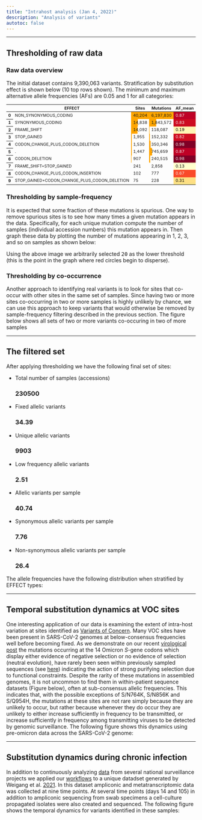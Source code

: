 ```yaml
---
title: "Intrahost analysis (Jan 4, 2022)"
description: "Analysis of variants"
autotoc: false
---
```


-----

## Thresholding of raw data

### Raw data overview

The initial dataset contains 9,390,063 variants. Stratification by substitution effect is shown below (10 top rows shown). The minimum and maximum alternative allele frequencies (AFs) are 0.05 and 1 for all categories:

<div class="compact">

<style type="text/css">#T_182f9_  {  font-size: 8pt;}#T_182f9_r0_c1, #T_182f9_r0_c2 {  width: 10em;  height: 80%;  background: linear-gradient(90deg,orange 100.0%, transparent 100.0%);  width: 10em;  height: 80%;  background: linear-gradient(90deg,orange 100.0%, transparent 100.0%);  width: 10em;  height: 80%;  background: linear-gradient(90deg,orange 100.0%, transparent 100.0%);  width: 10em;  height: 80%;  background: linear-gradient(90deg,orange 100.0%, transparent 100.0%);  width: 10em;  height: 80%;  background: linear-gradient(90deg,orange 100.0%, transparent 100.0%);  width: 10em;  height: 80%;  background: linear-gradient(90deg,orange 100.0%, transparent 100.0%);}#T_182f9_r0_c3, #T_182f9_r5_c3 {  background-color: #df634e;  color: #f1f1f1;  background-color: #9b3504;  color: #f1f1f1;  background-color: #be0126;  color: #f1f1f1;  background-color: #be0126;  color: #f1f1f1;  background-color: #be0126;  color: #f1f1f1;  background-color: #be0126;  color: #f1f1f1;}#T_182f9_r0_c4 {  background-color: #d24b40;  color: #f1f1f1;  background-color: #892f05;  color: #f1f1f1;  background-color: #aa0026;  color: #f1f1f1;  background-color: #aa0026;  color: #f1f1f1;  background-color: #aa0026;  color: #f1f1f1;  background-color: #aa0026;  color: #f1f1f1;}#T_182f9_r0_c5 {  background-color: #6c8ff1;  color: #f1f1f1;  background-color: #fff2b1;  color: #000000;  background-color: #ffe895;  color: #000000;  background-color: #ffe895;  color: #000000;  background-color: #ffe895;  color: #000000;  background-color: #ffe895;  color: #000000;}#T_182f9_r1_c1 {  width: 10em;  height: 80%;  background: linear-gradient(90deg,orange 36.9%, transparent 36.9%);  width: 10em;  height: 80%;  background: linear-gradient(90deg,orange 36.9%, transparent 36.9%);  width: 10em;  height: 80%;  background: linear-gradient(90deg,orange 36.9%, transparent 36.9%);  width: 10em;  height: 80%;  background: linear-gradient(90deg,orange 36.9%, transparent 36.9%);  width: 10em;  height: 80%;  background: linear-gradient(90deg,orange 36.9%, transparent 36.9%);  width: 10em;  height: 80%;  background: linear-gradient(90deg,orange 36.9%, transparent 36.9%);}#T_182f9_r1_c2 {  width: 10em;  height: 80%;  background: linear-gradient(90deg,orange 29.7%, transparent 29.7%);  width: 10em;  height: 80%;  background: linear-gradient(90deg,orange 29.7%, transparent 29.7%);  width: 10em;  height: 80%;  background: linear-gradient(90deg,orange 29.7%, transparent 29.7%);  width: 10em;  height: 80%;  background: linear-gradient(90deg,orange 29.7%, transparent 29.7%);  width: 10em;  height: 80%;  background: linear-gradient(90deg,orange 29.7%, transparent 29.7%);  width: 10em;  height: 80%;  background: linear-gradient(90deg,orange 29.7%, transparent 29.7%);}#T_182f9_r1_c3 {  background-color: #e97a5f;  color: #f1f1f1;  background-color: #ae3e03;  color: #f1f1f1;  background-color: #cd0b22;  color: #f1f1f1;  background-color: #cd0b22;  color: #f1f1f1;  background-color: #cd0b22;  color: #f1f1f1;  background-color: #cd0b22;  color: #f1f1f1;}#T_182f9_r1_c4, #T_182f9_r3_c4, #T_182f9_r8_c4 {  background-color: #d85646;  color: #f1f1f1;  background-color: #913204;  color: #f1f1f1;  background-color: #b40026;  color: #f1f1f1;  background-color: #b40026;  color: #f1f1f1;  background-color: #b40026;  color: #f1f1f1;  background-color: #b40026;  color: #f1f1f1;}#T_182f9_r1_c5 {  background-color: #b3cdfb;  color: #000000;  background-color: #fec857;  color: #000000;  background-color: #feb651;  color: #000000;  background-color: #feb651;  color: #000000;  background-color: #feb651;  color: #000000;  background-color: #feb651;  color: #000000;}#T_182f9_r2_c1 {  width: 10em;  height: 80%;  background: linear-gradient(90deg,orange 35.1%, transparent 35.1%);  width: 10em;  height: 80%;  background: linear-gradient(90deg,orange 35.1%, transparent 35.1%);  width: 10em;  height: 80%;  background: linear-gradient(90deg,orange 35.1%, transparent 35.1%);  width: 10em;  height: 80%;  background: linear-gradient(90deg,orange 35.1%, transparent 35.1%);  width: 10em;  height: 80%;  background: linear-gradient(90deg,orange 35.1%, transparent 35.1%);  width: 10em;  height: 80%;  background: linear-gradient(90deg,orange 35.1%, transparent 35.1%);}#T_182f9_r2_c2 {  width: 10em;  height: 80%;  background: linear-gradient(90deg,orange 1.9%, transparent 1.9%);  width: 10em;  height: 80%;  background: linear-gradient(90deg,orange 1.9%, transparent 1.9%);  width: 10em;  height: 80%;  background: linear-gradient(90deg,orange 1.9%, transparent 1.9%);  width: 10em;  height: 80%;  background: linear-gradient(90deg,orange 1.9%, transparent 1.9%);  width: 10em;  height: 80%;  background: linear-gradient(90deg,orange 1.9%, transparent 1.9%);  width: 10em;  height: 80%;  background: linear-gradient(90deg,orange 1.9%, transparent 1.9%);}#T_182f9_r2_c3 {  background-color: #506bda;  color: #f1f1f1;  background-color: #ffface;  color: #000000;  background-color: #fff5b3;  color: #000000;  background-color: #fff5b3;  color: #000000;  background-color: #fff5b3;  color: #000000;  background-color: #fff5b3;  color: #000000;}#T_182f9_r2_c4 {  background-color: #4055c8;  color: #f1f1f1;  background-color: #fffedf;  color: #000000;  background-color: #fffcc5;  color: #000000;  background-color: #fffcc5;  color: #000000;  background-color: #fffcc5;  color: #000000;  background-color: #fffcc5;  color: #000000;}#T_182f9_r2_c5 {  background-color: #ebd3c6;  color: #000000;  background-color: #f5851f;  color: #f1f1f1;  background-color: #fd6e33;  color: #f1f1f1;  background-color: #fd6e33;  color: #f1f1f1;  background-color: #fd6e33;  color: #f1f1f1;  background-color: #fd6e33;  color: #f1f1f1;}#T_182f9_r3_c1 {  width: 10em;  height: 80%;  background: linear-gradient(90deg,orange 4.9%, transparent 4.9%);  width: 10em;  height: 80%;  background: linear-gradient(90deg,orange 4.9%, transparent 4.9%);  width: 10em;  height: 80%;  background: linear-gradient(90deg,orange 4.9%, transparent 4.9%);  width: 10em;  height: 80%;  background: linear-gradient(90deg,orange 4.9%, transparent 4.9%);  width: 10em;  height: 80%;  background: linear-gradient(90deg,orange 4.9%, transparent 4.9%);  width: 10em;  height: 80%;  background: linear-gradient(90deg,orange 4.9%, transparent 4.9%);}#T_182f9_r3_c2 {  width: 10em;  height: 80%;  background: linear-gradient(90deg,orange 2.5%, transparent 2.5%);  width: 10em;  height: 80%;  background: linear-gradient(90deg,orange 2.5%, transparent 2.5%);  width: 10em;  height: 80%;  background: linear-gradient(90deg,orange 2.5%, transparent 2.5%);  width: 10em;  height: 80%;  background: linear-gradient(90deg,orange 2.5%, transparent 2.5%);  width: 10em;  height: 80%;  background: linear-gradient(90deg,orange 2.5%, transparent 2.5%);  width: 10em;  height: 80%;  background: linear-gradient(90deg,orange 2.5%, transparent 2.5%);}#T_182f9_r3_c3 {  background-color: #ec7f63;  color: #f1f1f1;  background-color: #b34003;  color: #f1f1f1;  background-color: #d00d21;  color: #f1f1f1;  background-color: #d00d21;  color: #f1f1f1;  background-color: #d00d21;  color: #f1f1f1;  background-color: #d00d21;  color: #f1f1f1;}#T_182f9_r3_c5 {  background-color: #e2dad5;  color: #000000;  background-color: #fb9225;  color: #000000;  background-color: #fd8239;  color: #f1f1f1;  background-color: #fd8239;  color: #f1f1f1;  background-color: #fd8239;  color: #f1f1f1;  background-color: #fd8239;  color: #f1f1f1;}#T_182f9_r4_c1 {  width: 10em;  height: 80%;  background: linear-gradient(90deg,orange 3.8%, transparent 3.8%);  width: 10em;  height: 80%;  background: linear-gradient(90deg,orange 3.8%, transparent 3.8%);  width: 10em;  height: 80%;  background: linear-gradient(90deg,orange 3.8%, transparent 3.8%);  width: 10em;  height: 80%;  background: linear-gradient(90deg,orange 3.8%, transparent 3.8%);  width: 10em;  height: 80%;  background: linear-gradient(90deg,orange 3.8%, transparent 3.8%);  width: 10em;  height: 80%;  background: linear-gradient(90deg,orange 3.8%, transparent 3.8%);}#T_182f9_r4_c2 {  width: 10em;  height: 80%;  background: linear-gradient(90deg,orange 5.7%, transparent 5.7%);  width: 10em;  height: 80%;  background: linear-gradient(90deg,orange 5.7%, transparent 5.7%);  width: 10em;  height: 80%;  background: linear-gradient(90deg,orange 5.7%, transparent 5.7%);  width: 10em;  height: 80%;  background: linear-gradient(90deg,orange 5.7%, transparent 5.7%);  width: 10em;  height: 80%;  background: linear-gradient(90deg,orange 5.7%, transparent 5.7%);  width: 10em;  height: 80%;  background: linear-gradient(90deg,orange 5.7%, transparent 5.7%);}#T_182f9_r4_c3, #T_182f9_r4_c4, #T_182f9_r6_c3, #T_182f9_r6_c4, #T_182f9_r9_c5 {  background-color: #b40426;  color: #f1f1f1;  background-color: #662506;  color: #f1f1f1;  background-color: #800026;  color: #f1f1f1;  background-color: #800026;  color: #f1f1f1;  background-color: #800026;  color: #f1f1f1;  background-color: #800026;  color: #f1f1f1;}#T_182f9_r4_c5, #T_182f9_r6_c5, #T_182f9_r7_c3, #T_182f9_r7_c4 {  background-color: #3b4cc0;  color: #f1f1f1;  background-color: #ffffe5;  color: #000000;  background-color: #ffffcc;  color: #000000;  background-color: #ffffcc;  color: #000000;  background-color: #ffffcc;  color: #000000;  background-color: #ffffcc;  color: #000000;}#T_182f9_r5_c1 {  width: 10em;  height: 80%;  background: linear-gradient(90deg,orange 3.6%, transparent 3.6%);  width: 10em;  height: 80%;  background: linear-gradient(90deg,orange 3.6%, transparent 3.6%);  width: 10em;  height: 80%;  background: linear-gradient(90deg,orange 3.6%, transparent 3.6%);  width: 10em;  height: 80%;  background: linear-gradient(90deg,orange 3.6%, transparent 3.6%);  width: 10em;  height: 80%;  background: linear-gradient(90deg,orange 3.6%, transparent 3.6%);  width: 10em;  height: 80%;  background: linear-gradient(90deg,orange 3.6%, transparent 3.6%);}#T_182f9_r5_c2 {  width: 10em;  height: 80%;  background: linear-gradient(90deg,orange 12.0%, transparent 12.0%);  width: 10em;  height: 80%;  background: linear-gradient(90deg,orange 12.0%, transparent 12.0%);  width: 10em;  height: 80%;  background: linear-gradient(90deg,orange 12.0%, transparent 12.0%);  width: 10em;  height: 80%;  background: linear-gradient(90deg,orange 12.0%, transparent 12.0%);  width: 10em;  height: 80%;  background: linear-gradient(90deg,orange 12.0%, transparent 12.0%);  width: 10em;  height: 80%;  background: linear-gradient(90deg,orange 12.0%, transparent 12.0%);}#T_182f9_r5_c4 {  background-color: #dc5d4a;  color: #f1f1f1;  background-color: #963304;  color: #f1f1f1;  background-color: #b90026;  color: #f1f1f1;  background-color: #b90026;  color: #f1f1f1;  background-color: #b90026;  color: #f1f1f1;  background-color: #b90026;  color: #f1f1f1;}#T_182f9_r5_c5 {  background-color: #465ecf;  color: #f1f1f1;  background-color: #fffcd8;  color: #000000;  background-color: #fff9be;  color: #000000;  background-color: #fff9be;  color: #000000;  background-color: #fff9be;  color: #000000;  background-color: #fff9be;  color: #000000;}#T_182f9_r6_c1 {  width: 10em;  height: 80%;  background: linear-gradient(90deg,orange 2.3%, transparent 2.3%);  width: 10em;  height: 80%;  background: linear-gradient(90deg,orange 2.3%, transparent 2.3%);  width: 10em;  height: 80%;  background: linear-gradient(90deg,orange 2.3%, transparent 2.3%);  width: 10em;  height: 80%;  background: linear-gradient(90deg,orange 2.3%, transparent 2.3%);  width: 10em;  height: 80%;  background: linear-gradient(90deg,orange 2.3%, transparent 2.3%);  width: 10em;  height: 80%;  background: linear-gradient(90deg,orange 2.3%, transparent 2.3%);}#T_182f9_r6_c2 {  width: 10em;  height: 80%;  background: linear-gradient(90deg,orange 3.9%, transparent 3.9%);  width: 10em;  height: 80%;  background: linear-gradient(90deg,orange 3.9%, transparent 3.9%);  width: 10em;  height: 80%;  background: linear-gradient(90deg,orange 3.9%, transparent 3.9%);  width: 10em;  height: 80%;  background: linear-gradient(90deg,orange 3.9%, transparent 3.9%);  width: 10em;  height: 80%;  background: linear-gradient(90deg,orange 3.9%, transparent 3.9%);  width: 10em;  height: 80%;  background: linear-gradient(90deg,orange 3.9%, transparent 3.9%);}#T_182f9_r7_c1 {  width: 10em;  height: 80%;  background: linear-gradient(90deg,orange 0.6%, transparent 0.6%);  width: 10em;  height: 80%;  background: linear-gradient(90deg,orange 0.6%, transparent 0.6%);  width: 10em;  height: 80%;  background: linear-gradient(90deg,orange 0.6%, transparent 0.6%);  width: 10em;  height: 80%;  background: linear-gradient(90deg,orange 0.6%, transparent 0.6%);  width: 10em;  height: 80%;  background: linear-gradient(90deg,orange 0.6%, transparent 0.6%);  width: 10em;  height: 80%;  background: linear-gradient(90deg,orange 0.6%, transparent 0.6%);}#T_182f9_r7_c2, #T_182f9_r8_c2, #T_182f9_r9_c2 {  width: 10em;  height: 80%;  background: linear-gradient(90deg,orange 0.0%, transparent 0.0%);  width: 10em;  height: 80%;  background: linear-gradient(90deg,orange 0.0%, transparent 0.0%);  width: 10em;  height: 80%;  background: linear-gradient(90deg,orange 0.0%, transparent 0.0%);  width: 10em;  height: 80%;  background: linear-gradient(90deg,orange 0.0%, transparent 0.0%);  width: 10em;  height: 80%;  background: linear-gradient(90deg,orange 0.0%, transparent 0.0%);  width: 10em;  height: 80%;  background: linear-gradient(90deg,orange 0.0%, transparent 0.0%);}#T_182f9_r7_c5 {  background-color: #7b9ff9;  color: #f1f1f1;  background-color: #feeba2;  color: #000000;  background-color: #fee187;  color: #000000;  background-color: #fee187;  color: #000000;  background-color: #fee187;  color: #000000;  background-color: #fee187;  color: #000000;}#T_182f9_r8_c1 {  width: 10em;  height: 80%;  background: linear-gradient(90deg,orange 0.3%, transparent 0.3%);  width: 10em;  height: 80%;  background: linear-gradient(90deg,orange 0.3%, transparent 0.3%);  width: 10em;  height: 80%;  background: linear-gradient(90deg,orange 0.3%, transparent 0.3%);  width: 10em;  height: 80%;  background: linear-gradient(90deg,orange 0.3%, transparent 0.3%);  width: 10em;  height: 80%;  background: linear-gradient(90deg,orange 0.3%, transparent 0.3%);  width: 10em;  height: 80%;  background: linear-gradient(90deg,orange 0.3%, transparent 0.3%);}#T_182f9_r8_c3 {  background-color: #f5c1a9;  color: #000000;  background-color: #e96d13;  color: #f1f1f1;  background-color: #fa4a29;  color: #f1f1f1;  background-color: #fa4a29;  color: #f1f1f1;  background-color: #fa4a29;  color: #f1f1f1;  background-color: #fa4a29;  color: #f1f1f1;}#T_182f9_r8_c5 {  background-color: #d0473d;  color: #f1f1f1;  background-color: #862e05;  color: #f1f1f1;  background-color: #a60026;  color: #f1f1f1;  background-color: #a60026;  color: #f1f1f1;  background-color: #a60026;  color: #f1f1f1;  background-color: #a60026;  color: #f1f1f1;}#T_182f9_r9_c1 {  width: 10em;  height: 80%;  background: linear-gradient(90deg,orange 0.2%, transparent 0.2%);  width: 10em;  height: 80%;  background: linear-gradient(90deg,orange 0.2%, transparent 0.2%);  width: 10em;  height: 80%;  background: linear-gradient(90deg,orange 0.2%, transparent 0.2%);  width: 10em;  height: 80%;  background: linear-gradient(90deg,orange 0.2%, transparent 0.2%);  width: 10em;  height: 80%;  background: linear-gradient(90deg,orange 0.2%, transparent 0.2%);  width: 10em;  height: 80%;  background: linear-gradient(90deg,orange 0.2%, transparent 0.2%);}#T_182f9_r9_c3 {  background-color: #80a3fa;  color: #f1f1f1;  background-color: #fee99e;  color: #000000;  background-color: #fedf83;  color: #000000;  background-color: #fedf83;  color: #000000;  background-color: #fedf83;  color: #000000;  background-color: #fedf83;  color: #000000;}#T_182f9_r9_c4 {  background-color: #445acc;  color: #f1f1f1;  background-color: #fffddb;  color: #000000;  background-color: #fffac1;  color: #000000;  background-color: #fffac1;  color: #000000;  background-color: #fffac1;  color: #000000;  background-color: #fffac1;  color: #000000;}</style><table id="T_182f9_">  <thead>    <tr>      <th class="blank level0" >&nbsp;</th>      <th class="col_heading level0 c0" >EFFECT</th>      <th class="col_heading level0 c1" >Sites</th>      <th class="col_heading level0 c2" >Mutations</th>      <th class="col_heading level0 c3" >AF_mean</th>      <th class="col_heading level0 c4" >AF_median</th>      <th class="col_heading level0 c5" >AF_std</th>    </tr>  </thead>  <tbody>    <tr>      <th id="T_182f9_level0_r0" class="row_heading level0 r0" >0</th>      <td id="T_182f9_r0_c0" class="data r0 c0" >NON_SYNONYMOUS_CODING</td>      <td id="T_182f9_r0_c1" class="data r0 c1" >40,204</td>      <td id="T_182f9_r0_c2" class="data r0 c2" >6,197,830</td>      <td id="T_182f9_r0_c3" class="data r0 c3" >0.87</td>      <td id="T_182f9_r0_c4" class="data r0 c4" >0.92</td>      <td id="T_182f9_r0_c5" class="data r0 c5" >0.16</td>    </tr>    <tr>      <th id="T_182f9_level0_r1" class="row_heading level0 r1" >1</th>      <td id="T_182f9_r1_c0" class="data r1 c0" >SYNONYMOUS_CODING</td>      <td id="T_182f9_r1_c1" class="data r1 c1" >14,838</td>      <td id="T_182f9_r1_c2" class="data r1 c2" >1,843,572</td>      <td id="T_182f9_r1_c3" class="data r1 c3" >0.83</td>      <td id="T_182f9_r1_c4" class="data r1 c4" >0.90</td>      <td id="T_182f9_r1_c5" class="data r1 c5" >0.21</td>    </tr>    <tr>      <th id="T_182f9_level0_r2" class="row_heading level0 r2" >2</th>      <td id="T_182f9_r2_c0" class="data r2 c0" >FRAME_SHIFT</td>      <td id="T_182f9_r2_c1" class="data r2 c1" >14,092</td>      <td id="T_182f9_r2_c2" class="data r2 c2" >118,087</td>      <td id="T_182f9_r2_c3" class="data r2 c3" >0.19</td>      <td id="T_182f9_r2_c4" class="data r2 c4" >0.09</td>      <td id="T_182f9_r2_c5" class="data r2 c5" >0.26</td>    </tr>    <tr>      <th id="T_182f9_level0_r3" class="row_heading level0 r3" >3</th>      <td id="T_182f9_r3_c0" class="data r3 c0" >STOP_GAINED</td>      <td id="T_182f9_r3_c1" class="data r3 c1" >1,955</td>      <td id="T_182f9_r3_c2" class="data r3 c2" >152,332</td>      <td id="T_182f9_r3_c3" class="data r3 c3" >0.82</td>      <td id="T_182f9_r3_c4" class="data r3 c4" >0.90</td>      <td id="T_182f9_r3_c5" class="data r3 c5" >0.25</td>    </tr>    <tr>      <th id="T_182f9_level0_r4" class="row_heading level0 r4" >4</th>      <td id="T_182f9_r4_c0" class="data r4 c0" >CODON_CHANGE_PLUS_CODON_DELETION</td>      <td id="T_182f9_r4_c1" class="data r4 c1" >1,530</td>      <td id="T_182f9_r4_c2" class="data r4 c2" >350,346</td>      <td id="T_182f9_r4_c3" class="data r4 c3" >0.98</td>      <td id="T_182f9_r4_c4" class="data r4 c4" >1.00</td>      <td id="T_182f9_r4_c5" class="data r4 c5" >0.12</td>    </tr>    <tr>      <th id="T_182f9_level0_r5" class="row_heading level0 r5" >5</th>      <td id="T_182f9_r5_c0" class="data r5 c0" >.</td>      <td id="T_182f9_r5_c1" class="data r5 c1" >1,447</td>      <td id="T_182f9_r5_c2" class="data r5 c2" >745,659</td>      <td id="T_182f9_r5_c3" class="data r5 c3" >0.87</td>      <td id="T_182f9_r5_c4" class="data r5 c4" >0.89</td>      <td id="T_182f9_r5_c5" class="data r5 c5" >0.13</td>    </tr>    <tr>      <th id="T_182f9_level0_r6" class="row_heading level0 r6" >6</th>      <td id="T_182f9_r6_c0" class="data r6 c0" >CODON_DELETION</td>      <td id="T_182f9_r6_c1" class="data r6 c1" >907</td>      <td id="T_182f9_r6_c2" class="data r6 c2" >240,515</td>      <td id="T_182f9_r6_c3" class="data r6 c3" >0.98</td>      <td id="T_182f9_r6_c4" class="data r6 c4" >1.00</td>      <td id="T_182f9_r6_c5" class="data r6 c5" >0.12</td>    </tr>    <tr>      <th id="T_182f9_level0_r7" class="row_heading level0 r7" >7</th>      <td id="T_182f9_r7_c0" class="data r7 c0" >FRAME_SHIFT+STOP_GAINED</td>      <td id="T_182f9_r7_c1" class="data r7 c1" >241</td>      <td id="T_182f9_r7_c2" class="data r7 c2" >2,858</td>      <td id="T_182f9_r7_c3" class="data r7 c3" >0.13</td>      <td id="T_182f9_r7_c4" class="data r7 c4" >0.07</td>      <td id="T_182f9_r7_c5" class="data r7 c5" >0.17</td>    </tr>    <tr>      <th id="T_182f9_level0_r8" class="row_heading level0 r8" >8</th>      <td id="T_182f9_r8_c0" class="data r8 c0" >CODON_CHANGE_PLUS_CODON_INSERTION</td>      <td id="T_182f9_r8_c1" class="data r8 c1" >102</td>      <td id="T_182f9_r8_c2" class="data r8 c2" >777</td>      <td id="T_182f9_r8_c3" class="data r8 c3" >0.67</td>      <td id="T_182f9_r8_c4" class="data r8 c4" >0.90</td>      <td id="T_182f9_r8_c5" class="data r8 c5" >0.35</td>    </tr>    <tr>      <th id="T_182f9_level0_r9" class="row_heading level0 r9" >9</th>      <td id="T_182f9_r9_c0" class="data r9 c0" >STOP_GAINED+CODON_CHANGE_PLUS_CODON_DELETION</td>      <td id="T_182f9_r9_c1" class="data r9 c1" >75</td>      <td id="T_182f9_r9_c2" class="data r9 c2" >228</td>      <td id="T_182f9_r9_c3" class="data r9 c3" >0.31</td>      <td id="T_182f9_r9_c4" class="data r9 c4" >0.10</td>      <td id="T_182f9_r9_c5" class="data r9 c5" >0.37</td>    </tr>  </tbody></table>

</div>

### Thresholding by sample-frequency

It is expected that some fraction of these mutations is spurious. One way to remove spurious sites is to see how many times a given mutation appears in the data. Specifically, for each unique mutation compute the number of samples (individual accession numbers) this mutation appears in. Then graph these data by plotting the number of mutations appearing in 1, 2, 3, and so on samples as shown below:

<div class="shadow-sm p-3 mb-5 bg-light rounded" align="center">
  <vega-embed spec="https://raw.githubusercontent.com/galaxyproject/SARS-CoV-2/master/data/ipynb/graphs/per_sample.json"/>
</div>

Using the above image we arbitrarily selected <kbd>20</kbd> as the lower threshold (this is the point in the graph where red circles begin to disperse). 

### Thresholding by co-occurrence

Another approach to identifying real variants is to look for sites that co-occur with other sites in the same set of samples.
Since having two or more sites co-occurring in two or more samples is highly unlikely by chance, we can use this approach to keep variants
that would otherwise be removed by sample-frequency filtering described in the previous section. The figure below shows all sets of two or more 
variants co-occuring in two of more samples

<div class="shadow-sm p-3 mb-5 bg-light rounded" align="center">
  <vega-embed spec="https://raw.githubusercontent.com/galaxyproject/SARS-CoV-2/master/data/ipynb/graphs/co_occ.json"/>
</div>

----

## The filtered set

After applying thresholding we have the following final set of sites:

<ul>
<li class="list-group-item d-flex justify-content-between align-items-center">
Total number of samples (accessions)
<h3><span class="badge badge-warning badge-pill">230500</span></h3>
</li>
<li class="list-group-item d-flex justify-content-between align-items-center">
Fixed allelic variants
<h3><span class="badge badge-warning badge-pill">34.39</span></h3>
</li>
<li class="list-group-item d-flex justify-content-between align-items-center">
Unique allelic variants
<h3><span class="badge badge-warning badge-pill">9903</span></h3>
</li>
<li class="list-group-item d-flex justify-content-between align-items-center">
Low frequency allelic variants
<h3><span class="badge badge-warning badge-pill">2.51</span></h3>
</li>
<li class="list-group-item d-flex justify-content-between align-items-center">
Allelic variants per sample
<h3><span class="badge badge-warning badge-pill">40.74</span></h3>
</li>
<li class="list-group-item d-flex justify-content-between align-items-center">
Synonymous allelic variants per sample
<h3><span class="badge badge-warning badge-pill">7.76</span></h3>
</li>
<li class="list-group-item d-flex justify-content-between align-items-center">
Non-synonymous allelic variants per sample
<h3><span class="badge badge-warning badge-pill">26.4</span></h3>
</li>
</ul>

The allele frequencies have the following distribution when stratified by EFFECT types:

<div class="shadow-sm p-3 mb-5 bg-light rounded" align="center">
  <vega-embed spec="https://raw.githubusercontent.com/galaxyproject/SARS-CoV-2/master/data/ipynb/graphs/af_effect.json"/>
</div>

-----

## Temporal substitution dynamics at VOC sites

One interesting application of our data is examining the extent of intra-host variation at sites identified as [Variants of Concern](https://cov-lineages.org/index.html#global_reports). Many VOC sites have been present in SARS-CoV-2 genomes at below-consensus frequencies well before becoming fixed. As we demonstrate on our recent [virological post](https://virological.org/t/selection-analysis-identifies-significant-mutational-changes-in-omicron-that-are-likely-to-influence-both-antibody-neutralization-and-spike-function-part-1-of-2/771) the mutations occurring at the 14 Omicron *S*-gene codons which display either evidence of negative selection or no evidence of selection (neutral evolution), have rarely been seen within previously sampled sequences (see [here](https://observablehq.com/@spond/omicron-mutations-tables)) indicating the action of strong purifying selection due to functional constraints. Despite the rarity of these mutations in assembled genomes, it is not uncommon to find them in within-patient sequence datasets (Figure below), often at sub-consensus allelic frequencies. This indicates that, with the possible exceptions of S/N764K, S/N856K and S/Q954H, the mutations at these sites are not rare simply because they are unlikely to occur, but rather because whenever they do occur they are unlikely to either increase sufficiently in frequency to be transmitted, or increase sufficiently in frequency among transmitting viruses to be detected by genomic surveillance. The following figure shows this dynamics using pre-omicron data across the SARS-CoV-2 genome:

<div class="shadow-sm p-3 mb-5 bg-light rounded" align="center">
  <vega-embed spec="https://raw.githubusercontent.com/galaxyproject/SARS-CoV-2/master/data/ipynb/graphs/voc_time_progression_full_genome.json"/>
</div>

------

## Substitution dynamics during chronic infection

In addition to continuously analyzing [data](/covid19/samples/) from several national surveillance projects we applied our [workflows](/covid19/workflows/) to a unique datadset generated by Weigang et al. [2021](https://www.nature.com/articles/s41467-021-26602-3). In this dataset ampliconic and metatranscriptomic data was collected at nine time points. At several time points (days 14 and 105) in addition to ampliconic sequencing from swab specimens a cell-culture propagated isolates were also created and sequenced. The following figure shows the temporal dynamics for variants identified in these samples:

<div class="shadow-sm p-3 mb-5 bg-light rounded" align="center">
  <vega-embed spec="https://raw.githubusercontent.com/galaxyproject/SARS-CoV-2/master/data/ipynb/graphs/freiburg_chronic.json"/>
</div>



